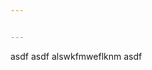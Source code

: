 ```yaml
---


---
```


<p>asdf asdf alswkfmweflknm asdf</p>

<!--stackedit_data:
eyJoaXN0b3J5IjpbLTE5MDI1NTM3Ml19
-->
